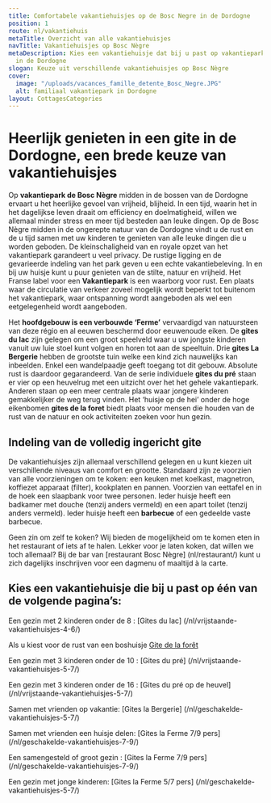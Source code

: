 ```yaml
---
title: Comfortabele vakantiehuisjes op de Bosc Negre in de Dordogne
position: 1
route: nl/vakantiehuis
metaTitle: Overzicht van alle vakantiehuisjes
navTitle: Vakantiehuisjes op Bosc Nègre
metaDescription: Kies een vakantiehuisje dat bij u past op vakantiepark Bosc Nègre
  in de Dordogne
slogan: Keuze uit verschillende vakantiehuisjes op Bosc Nègre
cover:
  image: "/uploads/vacances_famille_detente_Bosc_Negre.JPG"
  alt: familiaal vakantiepark in Dordogne
layout: CottagesCategories
---
```


# Heerlijk genieten in een gite in de Dordogne, een brede keuze van vakantiehuisjes 

Op **vakantiepark de Bosc Nègre** midden in de bossen van de Dordogne ervaart u het heerlijke gevoel van vrijheid, blijheid. In een tijd, waarin het in het dagelijkse leven draait om efficiency en doelmatigheid, willen we allemaal minder stress en meer tijd besteden aan leuke dingen. Op de Bosc Nègre midden in de ongerepte natuur van de Dordogne vindt u de rust en de u tijd samen met uw kinderen te genieten van alle leuke dingen die u worden geboden. 
De kleinschaligheid van en royale opzet van het vakantiepark garandeert u veel privacy. De rustige ligging en de gevarieerde indeling van het park geven u een echte vakantiebeleving. In en bij uw huisje kunt u puur genieten van de stilte, natuur en vrijheid. Het Franse label voor een **Vakantiepark** is een waarborg voor rust. Een plaats waar de circulatie van verkeer zoveel mogelijk wordt beperkt tot buitenom het vakantiepark, waar ontspanning wordt aangeboden als wel een eetgelegenheid wordt aangeboden. 

Het **hoofdgebouw is een verbouwde ‘Ferme’** vervaardigd van natuursteen van deze régio en al eeuwen beschermd door eeuwenoude eiken. 
De **gites du lac** zijn gelegen om een groot speelveld waar u uw jongste kinderen vanuit uw luie stoel kunt volgen en horen tot aan de speeltuin. 
Drie **gites La Bergerie** hebben de grootste tuin welke een kind zich nauwelijks kan inbeelden. Enkel een wandelpaadje geeft toegang tot dit gebouw. Absolute rust is daardoor gegarandeerd. 
Van de serie individuele **gites du pré** staan er vier op een heuvelrug met een uitzicht over het het gehele vakantiepark. Anderen staan op een meer centrale plaats waar jongere kinderen gemakkelijker de weg terug vinden. 
Het ‘huisje op de hei’ onder de hoge eikenbomen **gites de la foret** biedt plaats voor mensen die houden van de rust van de natuur en ook activiteiten zoeken voor hun gezin. 

## Indeling van de volledig ingericht gite
De vakantiehuisjes zijn allemaal verschillend gelegen en u kunt kiezen uit verschillende niveaus van comfort en grootte. Standaard zijn ze voorzien van alle voorzieningen om te koken: een keuken met koelkast, magnetron, koffiezet apparaat (filter), kookplaten en pannen. Voorzien van eettafel en in de hoek een slaapbank voor twee personen. Ieder huisje heeft een badkamer met douche (tenzij anders vermeld) en een apart toilet (tenzij anders vermeld). Ieder huisje heeft een **barbecue** of een gedeelde vaste barbecue. 

Geen zin om zelf te koken? Wij bieden de mogelijkheid om te komen eten in het restaurant of iets af te halen. Lekker voor je laten koken, dat willen we toch allemaal? Bij de bar van [restaurant Bosc Nègre] (nl/restaurant/) kunt u zich dagelijks inschrijven voor een dagmenu of maaltijd à la carte. 

## Kies een vakantiehuisje die bij u past op één van de volgende pagina’s:
Een gezin met  2 kinderen onder de 8 : [Gites du lac] (/nl/vrijstaande-vakantiehuisjes-4-6/)

Als u kiest voor de rust van een boshuisje [Gite de la forêt](/nl/vrijstaande-vakantiehuisjes-4-6/)

Een gezin met 3 kinderen onder de 10 : [Gites du pré] (/nl/vrijstaande-vakantiehuisjes-5-7/)

Een gezin met 3 kinderen onder de 16 : [Gites du pré op de heuvel]  (/nl/vrijstaande-vakantiehuisjes-5-7/)

Samen met vrienden op vakantie:  [Gites la Bergerie] (/nl/geschakelde-vakantiehuisjes-5-7/)

Samen met vrienden een huisje delen: [Gites la Ferme  7/9 pers] (/nl/geschakelde-vakantiehuisjes-7-9/)

Een samengesteld of groot gezin : [Gites la Ferme  7/9 pers] (/nl/geschakelde-vakantiehuisjes-7-9/)

Een gezin met jonge kinderen: [Gites la Ferme 5/7 pers] (/nl/geschakelde-vakantiehuisjes-5-7/)